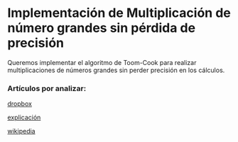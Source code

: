 # Implementación de Multiplicación de número grandes sin pérdida de precisión

Queremos implementar el algoritmo de Toom-Cook para realizar multiplicaciones de números grandes sin perder precisión en los cálculos. 

### Artículos por analizar:     


[dropbox](https://www.dropbox.com/sh/15g94mgcitezmbn/AACMO4enybtzyZm1MS-IQmtIa?dl=0)    

[explicación](https://gmplib.org/manual/Toom-3_002dWay-Multiplication.html)     

[wikipedia](https://en.wikipedia.org/wiki/Toom%E2%80%93Cook_multiplication)     
